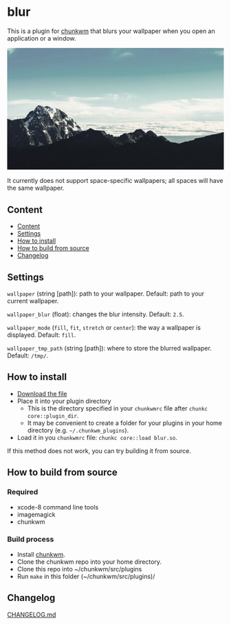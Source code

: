 # blur
This is a plugin for [chunkwm](https://github.com/koekeishiya/chunkwm) that blurs your wallpaper when you open an application or a window.

![Demonstration](demo.gif)

It currently does not support space-specific wallpapers;
all spaces will have the same wallpaper.

## Content
- [Content](#content)
- [Settings](#settings)
- [How to install](#how-to-install)
- [How to build from source](#how-to-build-from-source)
- [Changelog](#changelog)

## Settings
`wallpaper` (string [path]): path to your wallpaper. Default: path to your current wallpaper.

`wallpaper_blur` (float): changes the blur intensity. Default: `2.5`.

`wallpaper_mode` (`fill`, `fit`, `stretch` or `center`): the way a wallpaper is displayed. Default: `fill`.

`wallpaper_tmp_path` (string [path]): where to store the blurred wallpaper. Default: `/tmp/`.

## How to install
- [Download the file](https://github.com/splintah/blur/releases)
- Place it into your plugin directory
    - This is the directory specified in your `chunkwmrc` file after `chunkc core::plugin_dir`.
    - It may be convenient to create a folder for your plugins in your home directory (e.g. `~/.chunkwm_plugins`).
- Load it in you `chunkwmrc` file: `chunkc core::load blur.so`.

If this method does not work, you can try building it from source.

## How to build from source
### Required
- xcode-8 command line tools
- imagemagick
- chunkwm

### Build process
- Install [chunkwm](https://github.com/koekeishiya/chunkwm).
- Clone the chunkwm repo into your home directory.
- Clone this repo into ~/chunkwm/src/plugins
- Run `make` in this folder (~/chunkwm/src/plugins)/

## Changelog
[CHANGELOG.md](https://github.com/splintah/blur/blob/master/CHANGELOG.md)
